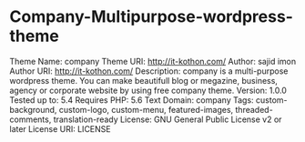 # Company-Multipurpose-wordpress-theme

Theme Name: company
Theme URI: http://it-kothon.com/
Author: sajid imon
Author URI: http://it-kothon.com/
Description: company is a multi-purpose wordpress theme. You can make beautifull blog or megazine, business, agency or corporate website by using free company theme.
Version: 1.0.0
Tested up to: 5.4
Requires PHP: 5.6
Text Domain: company
Tags: custom-background, custom-logo, custom-menu, featured-images, threaded-comments, translation-ready
License: GNU General Public License v2 or later
License URI: LICENSE
